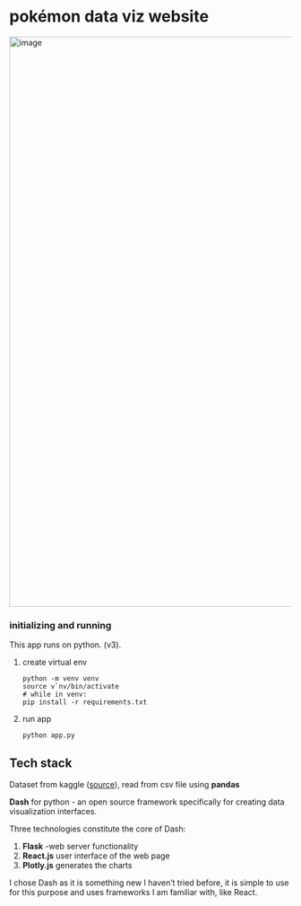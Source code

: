 # pokémon data viz website

<img width="1016" alt="image" src="https://user-images.githubusercontent.com/70148072/228538959-e56dca93-2311-4438-abbc-a92798096755.png">

### initializing and running

This app runs on python. (v3).

1. create virtual env

   ```
   python -m venv venv
   source v`nv/bin/activate
   # while in venv:
   pip install -r requirements.txt 
   ```

2. run app

   ```
   python app.py
   ```

## Tech stack

Dataset from kaggle ([source](https://www.kaggle.com/datasets/rounakbanik/pokemon)), read from csv file using **pandas**

**Dash** for python - an open source framework specifically for creating data visualization interfaces.

Three technologies constitute the core of Dash:

1. **Flask** -web server functionality
2. **React.js** user interface of the web page
3. **Plotly.js** generates the charts

I chose Dash as it is something new I haven’t tried before, it is simple to use for this purpose and uses frameworks I am familiar with, like React.
